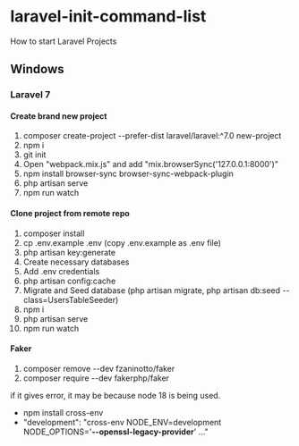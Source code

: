 # laravel-init-command-list
How to start Laravel Projects

## Windows

### Laravel 7

#### Create brand new project

1. composer create-project --prefer-dist laravel/laravel:^7.0 new-project
2. npm i
3. git init
4. Open "webpack.mix.js" and add "mix.browserSync('127.0.0.1:8000')"
5. npm install browser-sync browser-sync-webpack-plugin
6. php artisan serve
7. npm run watch

#### Clone project from remote repo

1. composer install
2. cp .env.example .env (copy .env.example as .env file)
3. php artisan key:generate
4. Create necessary databases
5. Add .env credentials
6. php artisan config:cache
7. Migrate and Seed database (php artisan migrate, php artisan db:seed --class=UsersTableSeeder)
8. npm i
9. php artisan serve
10. npm run watch

#### Faker

1. composer remove --dev fzaninotto/faker
2. composer require --dev fakerphp/faker

if it gives error, it may be because node 18 is being used. 
* npm install cross-env
* "development": "cross-env NODE_ENV=development NODE_OPTIONS='**--openssl-legacy-provider**' ..."
